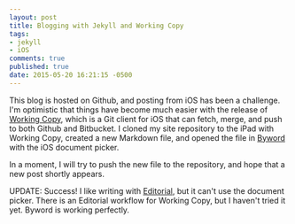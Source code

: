 ```yaml
---
layout: post
title: Blogging with Jekyll and Working Copy
tags:
- jekyll
- iOS
comments: true
published: true
date: 2015-05-20 16:21:15 -0500 
---
```


This blog is hosted on Github, and posting from iOS has been a challenge. I'm optimistic that things have become much easier with the release of [Working Copy](http://workingcopyapp.com), which is a Git client for iOS that can fetch, merge, and push to both Github and Bitbucket. I cloned my site repository to the iPad with Working Copy, created a new Markdown file, and opened the file in [Byword](http://bywordapp.com) with the iOS document picker. 

In a moment, I will try to push the new file to the repository, and hope that a new post shortly appears.

UPDATE: Success! I like writing with [Editorial](http://omz-software.com/editorial/), but it can't use the document picker. There is an Editorial workflow for Working Copy, but I haven't tried it yet. Byword is working perfectly.
